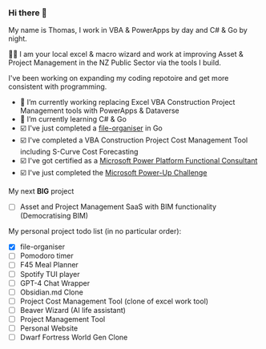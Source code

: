### Hi there 👋

My name is Thomas, I work in VBA & PowerApps by day and C# & Go by night. 

🧙‍♂️ I am your local excel & macro wizard and work at improving Asset & Project Management in the NZ Public Sector via the tools I build.

I've been working on expanding my coding repotoire and get more consistent with programming. 

- 🔭 I’m currently working replacing Excel VBA Construction Project Management tools with PowerApps & Dataverse
- 🌱 I’m currently learning C# & Go
- ☑️ I've just completed a [file-organiser](https://github.com/tgorman31/file-organiser) in Go
- ☑️ I've completed a VBA Construction Project Cost Management Tool including S-Curve Cost Forecasting
- ☑️ I've got certified as a [Microsoft Power Platform Functional Consultant](https://learn.microsoft.com/api/credentials/share/en-us/ThomasGorman-1951/BDDB9509C90D6217?sharingId)
- ☑️ I've just completed the [Microsoft Power-Up Challenge](https://github.com/tgorman31/AnimalShelter)

My next **BIG** project
 - [ ] Asset and Project Management SaaS with BIM functionality (Democratising BIM)

My personal project todo list (in no particular order):
- [x] file-organiser
- [ ] Pomodoro timer
- [ ] F45 Meal Planner
- [ ] Spotify TUI player
- [ ] GPT-4 Chat Wrapper
- [ ] Obsidian.md Clone
- [ ] Project Cost Management Tool (clone of excel work tool)
- [ ] Beaver Wizard (AI life assistant)
- [ ] Project Management Tool
- [ ] Personal Website
- [ ] Dwarf Fortress World Gen Clone
<!--

Other Ideas:
 - [ ] Running safety app matching runners with training buddies
 - [ ] AI Assisted Document Creator
 - [ ] Live streaming app for DJ's to stream music direct to party's
 - [ ] Asset and Project Management SaaS with BIM functionality


**tgorman31/tgorman31** is a ✨ _special_ ✨ repository because its `README.md` (this file) appears on your GitHub profile.

Here are some ideas to get you started:

- 🔭 I’m currently working on ...
- 🌱 I’m currently learning ...
- 👯 I’m looking to collaborate on ...
- 🤔 I’m looking for help with ...
- 💬 Ask me about ...
- 📫 How to reach me: ...
- 😄 Pronouns: ...
- ⚡ Fun fact: ...
-->
